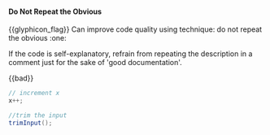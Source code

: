<div id="title">

#### Do Not Repeat the Obvious

</div>
<span id="outcomes">{{glyphicon_flag}} Can improve code quality using technique: do not repeat the obvious  :one:</span>

<div id="body">

If the code is self-explanatory, refrain from repeating the description in a comment just for the sake of 'good documentation'.

{{bad}}
```java
// increment x
x++;

//trim the input
trimInput();
```


</div>

<div id="extras">
</div>